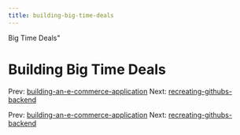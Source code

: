 ```yaml
---
title: building-big-time-deals
---
```


Big Time Deals"

# Building Big Time Deals

Prev:
[building-an-e-commerce-application](building-an-e-commerce-application.md)
Next:
[recreating-githubs-backend](recreating-githubs-backend.md)

Prev:
[building-an-e-commerce-application](building-an-e-commerce-application.md)
Next:
[recreating-githubs-backend](recreating-githubs-backend.md)
